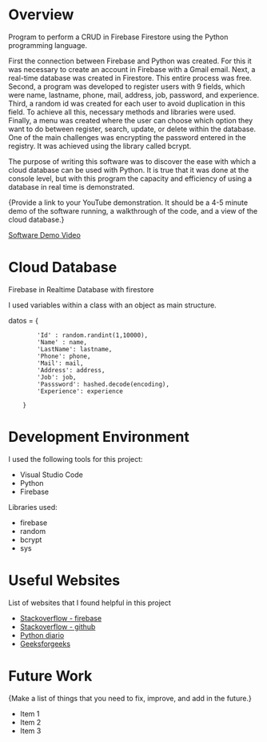 # Overview

Program to perform a CRUD in Firebase Firestore using the Python programming language.

First the connection between Firebase and Python was created. For this it was necessary to create an account in Firebase with a Gmail email. Next, a real-time database was created in Firestore. This entire process was free. Second, a program was developed to register users with 9 fields, which were name, lastname, phone, mail, address, job, password, and experience. Third, a random id was created for each user to avoid duplication in this field. To achieve all this, necessary methods and libraries were used. Finally, a menu was created where the user can choose which option they want to do between register, search, update, or delete within the database. One of the main challenges was encrypting the password entered in the registry. It was achieved using the library called bcrypt.

The purpose of writing this software was to discover the ease with which a cloud database can be used with Python. It is true that it was done at the console level, but with this program the capacity and efficiency of using a database in real time is demonstrated.

{Provide a link to your YouTube demonstration.  It should be a 4-5 minute demo of the software running, a walkthrough of the code, and a view of the cloud database.}

[Software Demo Video](http://youtube.link.goes.here)

# Cloud Database

Firebase in Realtime Database with firestore

I used variables within a class with an object as main structure.


datos = {
            
            'Id' : random.randint(1,10000),
            'Name' : name,
            'LastName': lastname,
            'Phone': phone,
            'Mail': mail,
            'Address': address,
            'Job': job,
            'Passsword': hashed.decode(encoding),
            'Experience': experience
            
        }

# Development Environment

I used the following tools for this project:
* Visual Studio Code
* Python
* Firebase

Libraries used:
* firebase
* random
* bcrypt
* sys
# Useful Websites

List of websites that I found helpful in this project
* [Stackoverflow - firebase](https://stackoverflow.com/questions/52133031/receiving-async-error-when-trying-to-import-the-firebase-package)
* [Stackoverflow - github ](https://stackoverflow.com/questions/51817479/vscode-please-clean-your-repository-working-tree-before-checkout)
* [Python diario](https://pythondiario.com/2017/09/algoritmos-hash-criptografia-con-python.html?amp=1)
* [Geeksforgeeks](https://www.geeksforgeeks.org/hashing-passwords-in-python-with-bcrypt/)
# Future Work

{Make a list of things that you need to fix, improve, and add in the future.}
* Item 1
* Item 2
* Item 3

